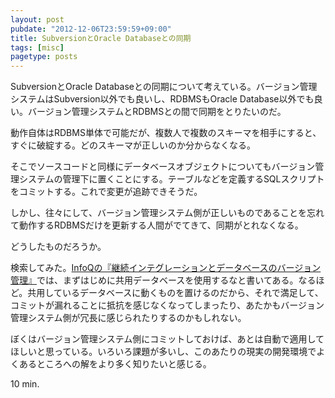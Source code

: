 ```yaml
---
layout: post
pubdate: "2012-12-06T23:59:59+09:00"
title: SubversionとOracle Databaseとの同期
tags: [misc]
pagetype: posts
---
```

SubversionとOracle Databaseとの同期について考えている。バージョン管理システムはSubversion以外でも良いし、RDBMSもOracle Database以外でも良い。バージョン管理システムとRDBMSとの間で同期をとりたいのだ。

動作自体はRDBMS単体で可能だが、複数人で複数のスキーマを相手にすると、すぐに破綻する。どのスキーマが正しいのか分からなくなる。

そこでソースコードと同様にデータベースオブジェクトについてもバージョン管理システムの管理下に置くことにする。テーブルなどを定義するSQLスクリプトをコミットする。これで変更が追跡できそうだ。

しかし、往々にして、バージョン管理システム側が正しいものであることを忘れて動作するRDBMSだけを更新する人間がでてきて、同期がとれなくなる。

どうしたものだろうか。

検索してみた。[InfoQの『継続インテグレーションとデータベースのバージョン管理』](http://www.infoq.com/jp/news/2008/02/versioning_databases_series)では、まずはじめに共用データベースを使用するなと書いてある。なるほど。共用しているデータベースに動くものを置けるのだから、それで満足して、コミットが漏れることに抵抗を感じなくなってしまったり、あたかもバージョン管理システム側が冗長に感じられたりするのかもしれない。

ぼくはバージョン管理システム側にコミットしておけば、あとは自動で適用してほしいと思っている。いろいろ課題が多いし、このあたりの現実の開発環境でよくあるところへの解をより多く知りたいと感じる。

10 min.

